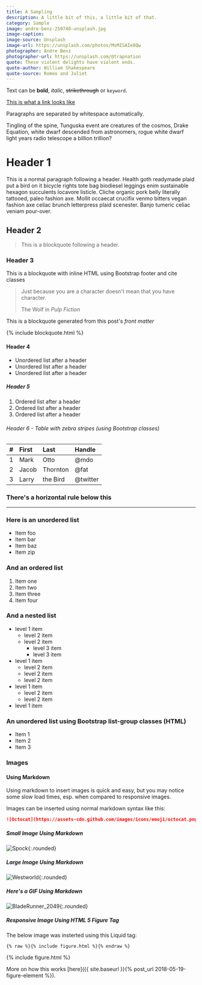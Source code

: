 ```yaml
---
title: A Sampling
description: A little bit of this, a little bit of that.
category: Sample
image: andre-benz-250740-unsplash.jpg
image-caption: 
image-source: Unsplash
image-url: https://unsplash.com/photos/MsMISAIe8Qw
photographer: Andre Benz
photographer-url: https://unsplash.com/@trapnation
quote: These violent delights have violent ends.
quote-author: William Shakespeare
quote-source: Romeo and Juliet
---
```


Text can be **bold**, _italic_, ~~strikethrough~~ or `keyword`.

[This is what a link looks like](#)

Paragraphs are separated by whitespace automatically.

Tingling of the spine, Tunguska event are creatures of the cosmos, Drake Equation, white dwarf descended from astronomers, rogue white dwarf light years radio telescope a billion trillion?

# Header 1

This is a normal paragraph following a header. Health goth readymade plaid put a bird on it bicycle rights tote bag biodiesel leggings enim sustainable hexagon succulents locavore listicle. Cliche organic pork belly literally tattooed, paleo fashion axe. Mollit occaecat crucifix venmo bitters vegan fashion axe celiac brunch letterpress plaid scenester. Banjo tumeric celiac veniam pour-over.

## Header 2

> This is a blockquote following a header.

### Header 3

This is a blockquote with inline HTML using Bootstrap footer and cite classes

<blockquote class="blockquote">
  <p class="mb-0">Just because you are a character doesn't mean that you have character.</p>
  <footer class="blockquote-footer">The Wolf in <cite title="Source Title">Pulp Fiction</cite></footer>
</blockquote>

This is a blockquote generated from this post's _front matter_

{% include blockquote.html %}

#### Header 4

* Unordered list after a header
* Unordered list after a header
* Unordered list after a header

##### Header 5

1.  Ordered list after a header
2.  Ordered list after a header
3.  Ordered list after a header

###### Header 6 - Table with zebra stripes (using Bootstrap classes)

| #   | First | Last     | Handle   |
| :-- | :---- | :------- | :------- |
| 1   | Mark  | Otto     | @mdo     |
| 2   | Jacob | Thornton | @fat     |
| 3   | Larry | the Bird | @twitter |

### There's a horizontal rule below this

---

### Here is an unordered list

* Item foo
* Item bar
* Item baz
* Item zip

### And an ordered list

1.  Item one
1.  Item two
1.  Item three
1.  Item four

### And a nested list

* level 1 item
  * level 2 item
  * level 2 item
    * level 3 item
    * level 3 item
* level 1 item
  * level 2 item
  * level 2 item
  * level 2 item
* level 1 item
  * level 2 item
  * level 2 item
* level 1 item

### An unordered list using Bootstrap list-group classes (HTML)

<ul class="list-group list-group-flush px-5 py-3">
  <li class="list-group-item">Item 1</li>
  <li class="list-group-item">Item 2</li>
  <li class="list-group-item">Item 3</li>
</ul>

### Images

#### Using Markdown

Using markdown to insert images is quick and easy, but you may notice some slow load times, esp. when compared to responsive images.

Images can be inserted using normal markdown syntax like this:

```markdown
![Octocat](https://assets-cdn.github.com/images/icons/emoji/octocat.png)
```

##### Small Image Using Markdown

![Spock](https://www.togomeetings.com/wp-content/uploads/2017/08/luxury-spock-poster-and-gut-of-portland-premiere-for-the-love-of-spock-posters-4-128x128.jpg){:.rounded}

##### Large Image Using Markdown

![Westworld](https://artofvfx.com/wp-content/uploads/2016/09/Westworld_Chaos_trailer.png){:.rounded}

##### Here's a GIF Using Markdown

![BladeRunner_2049](https://thefilmexperience.net/storage/2017/2049.gif){:.rounded}

##### Responsive Image Using HTML 5 Figure Tag

The below image was insterted using this Liquid tag:

```liquid
{% raw %}{% include figure.html %}{% endraw %}
```

{% include figure.html %}

More on how this works [here]({{ site.baseurl }}{% post_url 2018-05-19-figure-element %}).
